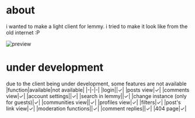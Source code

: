 # about
i wanted to make a light client for lemmy. i tried to make it look like from the old internet :P

![preview](https://github.com/user-attachments/assets/e8d68af7-4939-4c61-a3b8-b928633f56d5)


# under development
due to the client being under development, some features are not available
|function|available|not available|
|-|-|-|
|login||✓|
|posts view|✓|
|comments view|✓|
|account settings||✓|
|search in lemmy||✓|
|change instance (only for guests)|✓|
|communities view||✓|
|profiles view|✓|
|filters|✓|
|post's link view|✓|
|moderation functions||✓|
|comment replies||✓|
|404 page|✓|
